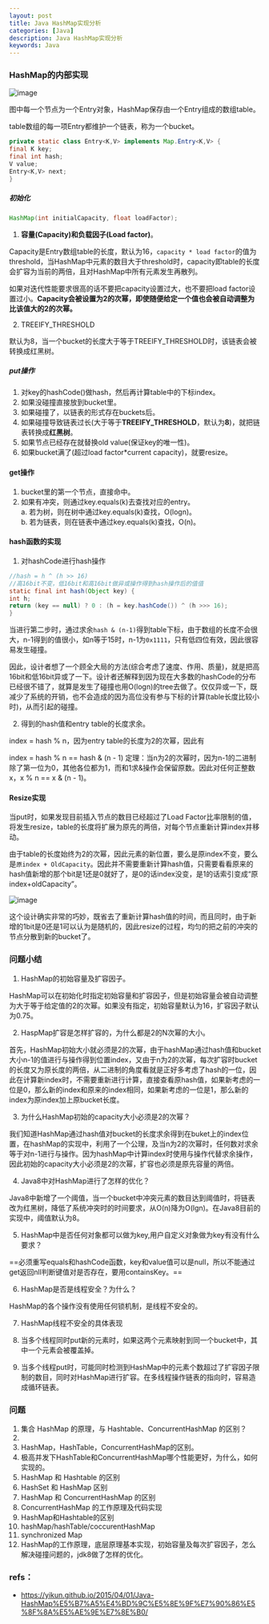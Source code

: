 ```yaml
---
layout: post
title: Java HashMap实现分析
categories: [Java]
description: Java HashMap实现分析
keywords: Java
---
```


### HashMap的内部实现

![image](https://pictures-1255802956.cos.ap-chengdu.myqcloud.com/youdao_javaConcur/hashMap%E5%86%85%E5%AD%98%E7%BB%93%E6%9E%84%E5%9B%BE.png)

图中每一个节点为一个Entry对象，HashMap保存由一个Entry组成的数组table。

table数组的每一项Entry都维护一个链表，称为一个bucket。
```java
private static class Entry<K,V> implements Map.Entry<K,V> {
final K key;
final int hash;
V value;
Entry<K,V> next;
}
```

##### 初始化
```java
HashMap(int initialCapacity, float loadFactor);
```
1. **容量(Capacity)**和**负载因子(Load factor)**。

Capacity是Entry数组table的长度，默认为16，`capacity * load factor`的值为threshold，当HashMap中元素的数目大于threshold时，capacity即table的长度会扩容为当前的两倍，且对HashMap中所有元素发生再散列。  

如果对迭代性能要求很高的话不要把capacity设置过大，也不要把load factor设置过小。**Capacity会被设置为2的次幂，即使随便给定一个值也会被自动调整为比该值大的2的次幂。**

2. TREEIFY_THRESHOLD

默认为8，当一个bucket的长度大于等于TREEIFY_THRESHOLD时，该链表会被转换成红黑树。

##### put操作

1. 对key的hashCode()做hash，然后再计算table中的下标index。
2. 如果没碰撞直接放到bucket里。
3. 如果碰撞了，以链表的形式存在buckets后。
4. 如果碰撞导致链表过长(大于等于**TREEIFY_THRESHOLD**，默认为**8**)，就把链表转换成**红黑树**。
5. 如果节点已经存在就替换old value(保证key的唯一性)。
6. 如果bucket满了(超过load factor*current capacity)，就要resize。

#### get操作

1. bucket里的第一个节点，直接命中。
2. 如果有冲突，则通过key.equals(k)去查找对应的entry。  
a. 若为树，则在树中通过key.equals(k)查找，O(logn)。  
b. 若为链表，则在链表中通过key.equals(k)查找，O(n)。

#### hash函数的实现
1. 对hashCode进行hash操作  
```java
//hash = h ^ (h >> 16)
//高16bit不变，低16bit和高16bit做异或操作得到hash操作后的值值
static final int hash(Object key) {
int h;
return (key == null) ? 0 : (h = key.hashCode()) ^ (h >>> 16);
}
```
当进行第二步时，通过求余`hash & (n-1)`得到table下标，由于数组的长度不会很大，n-1得到的值很小，如n等于15时，n-1为`0x1111`，只有低四位有效，因此很容易发生碰撞。  

因此，设计者想了一个顾全大局的方法(综合考虑了速度、作用、质量)，就是把高16bit和低16bit异或了一下。设计者还解释到因为现在大多数的hashCode的分布已经很不错了，就算是发生了碰撞也用O(logn)的tree去做了。仅仅异或一下，既减少了系统的开销，也不会造成的因为高位没有参与下标的计算(table长度比较小时)，从而引起的碰撞。


2. 得到的hash值和entry table的长度求余。  

index = hash % n，因为entry table的长度为2的次幂，因此有  

index = hash % n == hash & (n - 1) 
定理：当n为2的次幂时，因为n-1的二进制除了第一位为0，其他各位都为1，而和1求&操作会保留原数。因此对任何正整数x，x % n == x & (n - 1)。

#### Resize实现

当put时，如果发现目前插入节点的数目已经超过了Load Factor比率限制的值，将发生resize，table的长度将扩展为原先的两倍，对每个节点重新计算index并移动。

由于table的长度始终为2的次幂，因此元素的新位置，要么是原index不变，要么是`原index + OldCapacity`。因此并不需要重新计算hash值，只需要看看原来的hash值新增的那个bit是1还是0就好了，是0的话index没变，是1的话索引变成“原index+oldCapacity”。

![image](https://pictures-1255802956.cos.ap-chengdu.myqcloud.com/youdao_JavaFundation/hash_resize.png)

这个设计确实非常的巧妙，既省去了重新计算hash值的时间，而且同时，由于新增的1bit是0还是1可以认为是随机的，因此resize的过程，均匀的把之前的冲突的节点分散到新的bucket了。



### 问题小结
1. HashMap的初始容量及扩容因子。

HashMap可以在初始化时指定初始容量和扩容因子，但是初始容量会被自动调整为大于等于给定值的2的次幂。如果没有指定，初始容量默认为16，扩容因子默认为0.75。

2. HaspMap扩容是怎样扩容的，为什么都是2的N次幂的大小。

首先，HashMap初始大小就必须是2的次幂，由于hashMap通过hash值和bucket大小n-1的值进行与操作得到位置index，又由于n为2的次幂，每次扩容时bucket的长度又为原长度的两倍，从二进制的角度看就是正好多考虑了hash的一位，因此在计算新index时，不需要重新进行计算，直接查看原hash值，如果新考虑的一位是0，那么新的index和原来的index相同，如果新考虑的一位是1，那么新的index为原index加上原bucket长度。

3. 为什么HashMap初始的capacity大小必须是2的次幂？

我们知道HashMap通过hash值对bucket的长度求余得到在buket上的index位置，在hashMap的实现中，利用了一个公理，及当n为2的次幂时，任何数对求余等于对n-1进行与操作。因为hashMap中计算index时使用与操作代替求余操作，因此初始的capacity大小必须是2的次幂，扩容也必须是原先容量的两倍。

4. Java8中对HashMap进行了怎样的优化？

Java8中新增了一个阈值，当一个bucket中冲突元素的数目达到阈值时，将链表改为红黑树，降低了系统冲突时的时间要求，从O(n)降为O(lgn)。在Java8目前的实现中，阈值默认为8。

5. HashMap中是否任何对象都可以做为key,用户自定义对象做为key有没有什么要求？

==必须重写equals和hashCode函数，key和value值可以是null，所以不能通过get返回nll判断键值对是否存在，要用containsKey。==

6.  HashMap是否是线程安全？为什么？

HashMap的各个操作没有使用任何锁机制，是线程不安全的。

7. HashMap线程不安全的具体表现

1. 当多个线程同时put新的元素时，如果这两个元素映射到同一个bucket中，其中一个元素会被覆盖掉。
2. 当多个线程put时，可能同时检测到HashMap中的元素个数超过了扩容因子限制的数目，同时对HashMap进行扩容。在多线程操作链表的指向时，容易造成循环链表。

### 问题
1. 集合 HashMap 的原理，与 Hashtable、ConcurrentHashMap 的区别？
3.
6. HashMap，HashTable，ConcurrentHashMap的区别。
7. 极高并发下HashTable和ConcurrentHashMap哪个性能更好，为什么，如何实现的。
9. HashMap 和 Hashtable 的区别
10. HashSet 和 HashMap 区别
11. HashMap 和 ConcurrentHashMap 的区别
13. ConcurrentHashMap 的工作原理及代码实现
14. HashMap和Hashtable的区别
17. hashMap/hashTable/coccurentHashMap
18. synchronized Map
19. HashMap的工作原理，底层原理基本实现，初始容量及每次扩容因子，怎么解决碰撞问题的，jdk8做了怎样的优化。


### refs：
- https://yikun.github.io/2015/04/01/Java-HashMap%E5%B7%A5%E4%BD%9C%E5%8E%9F%E7%90%86%E5%8F%8A%E5%AE%9E%E7%8E%B0/
